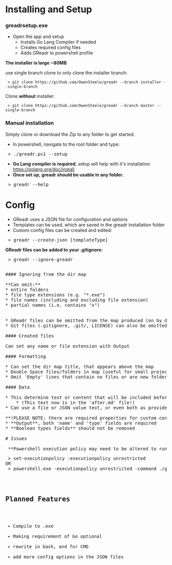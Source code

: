# Installing and Setup

### greadrsetup.exe

* Open the app and setup
	* Installs Go Lang Compiler if needed
	* Creates required config files
	* Adds GReadr to powershell profile

**The installer is large ~80MB**

use single branch clone to only clone the installer branch:
```
 > git clone https://github.com/OwenSteele/greadr --branch installer --single-branch
```
Clone **without** installer:
```
 > git clone https://github.com/OwenSteele/greadr --branch master --single-branch
```

### Manual installation

 Simply clone or download the Zip to any folder to get started.
* In powershell, navigate to the root folder and type:
<pre> > ./greadr.ps1 --setup </pre>
* **Go Lang compiler is required**, setup will help with it's installation
https://golang.org/doc/install
* **Once set up, greadr should be usable in any folder.**
<pre> > greadr --help</pre>

# Config

* GReadr uses a JSON file for configuration and options
* Templates can be used, which are saved in the greadr installation folder
* Custom config files can be created and edited:
<pre> > greadr --create-json [templateType]</pre>

**GReadr files can be added to your .gitignore:**
<pre> > greadr --ignore-greadr<pre>

#### Ignoring from the dir map

**Can omit:** 
* entire folders
* file type extensions (e.g. "*.exe")
* file names (including and excluding file extension)
* partial names (i.e. contains "x")


* GReadr files can be omitted from the map produced (on by default)
* Git files (.gitignore, .git/, LICENSE) can also be omitted (on by default)

#### Created files

Can set any name or file extension with Output

#### Formatting

* Can set the dir map title, that appears above the map
* Double Space files/folders in map (useful for small projects)
* Omit 'Empty' lines that contain no files or are new folder spacers

#### Data

* This determine text or content that will be included before and after the map
	* (This text now is in the 'after.md' file!)
* Can use a file or JSON value text, or even both as providers

**!PLEASE NOTE: there are required properties for custom config files:**
* **Output**, both 'name' and 'type' fields are required
* **Boolean types fields** should not be removed

# Issues

 **Powershell execution policy may need to be altered to run GReadr:**
<pre> > set-executionpolicy -executionpolicy unrestricted<br>OR<br> > powershell.exe -executionpolicy unrestricted -command ./greadr.ps1</pre>

## Planned Features
* Compile to .exe
* Making requirement of Go optional
* rewrite in bash, and for CMD
* add more config options in the JSON files